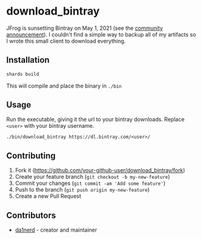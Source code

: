 # download_bintray

JFrog is sunsetting Bintray on May 1, 2021 (see the [community announcement](https://jfrog.com/blog/into-the-sunset-bintray-jcenter-gocenter-and-chartcenter/)).
I couldn't find a simple way to backup all of my artifacts so I wrote this small client to download everything.

## Installation

```bash
shards build
```

This will compile and place the binary in `./bin`

## Usage

Run the executable, giving it the url to your bintray downloads. Replace `<user>` with your bintray username.

```
./bin/download_bintray https://dl.bintray.com/<user>/
```

## Contributing

1. Fork it (<https://github.com/your-github-user/download_bintray/fork>)
2. Create your feature branch (`git checkout -b my-new-feature`)
3. Commit your changes (`git commit -am 'Add some feature'`)
4. Push to the branch (`git push origin my-new-feature`)
5. Create a new Pull Request

## Contributors

- [da1nerd](https://github.com/da1nerd) - creator and maintainer
